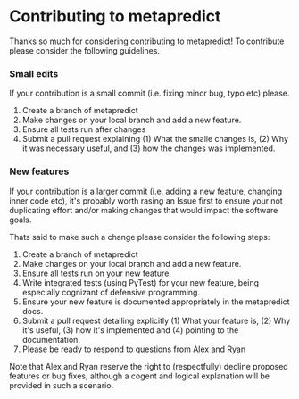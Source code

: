 # Contributing to metapredict

Thanks so much for considering contributing to metapredict! To contribute please consider the following guidelines.

### Small edits 
If your contribution is a small commit (i.e. fixing minor bug, typo etc) please.

1. Create a branch of metapredict
2. Make changes on your local branch and add a new feature. 
3. Ensure all tests run after changes
4. Submit a pull request explaining (1) What the smalle changes is, (2) Why it was necessary useful, and (3) how the changes was implemented.

### New features
If your contribution is a larger commit (i.e. adding a new feature, changing inner code etc), it's probably worth rasing an Issue first to ensure your not duplicating effort and/or making changes that would impact the software goals. 

Thats said to make such a change please consider the following steps:

1. Create a branch of metapredict
2. Make changes on your local branch and add a new feature. 
3. Ensure all tests run on your new feature.
4. Write integrated tests (using PyTest) for your new feature, being especially cognizant of defensive programming.
5. Ensure your new feature is documented appropriately in the metapredict docs.
6. Submit a pull request detailing explicitly (1) What your feature is, (2) Why it's useful, (3) how it's implemented and (4) pointing to the documentation.
7. Please be ready to respond to questions from Alex and Ryan

Note that Alex and Ryan reserve the right to (respectfully) decline proposed features or bug fixes, although a cogent and logical explanation will be provided in such a scenario. 
